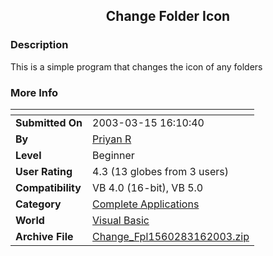 ﻿<div align="center">

## Change Folder Icon


</div>

### Description

This is a simple program that changes the icon of any folders
 
### More Info
 


<span>             |<span>
---                |---
**Submitted On**   |2003-03-15 16:10:40
**By**             |[Priyan R](https://github.com/Planet-Source-Code/PSCIndex/blob/master/ByAuthor/priyan-r.md)
**Level**          |Beginner
**User Rating**    |4.3 (13 globes from 3 users)
**Compatibility**  |VB 4\.0 \(16\-bit\), VB 5\.0
**Category**       |[Complete Applications](https://github.com/Planet-Source-Code/PSCIndex/blob/master/ByCategory/complete-applications__1-27.md)
**World**          |[Visual Basic](https://github.com/Planet-Source-Code/PSCIndex/blob/master/ByWorld/visual-basic.md)
**Archive File**   |[Change\_Fpl1560283162003\.zip](https://github.com/Planet-Source-Code/priyan-r-change-folder-icon__1-44045/archive/master.zip)








